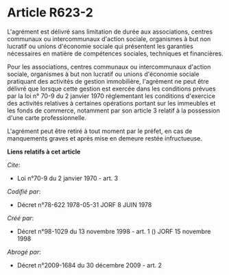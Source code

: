 # Article R623-2

L'agrément est délivré sans limitation de durée aux associations, centres communaux ou intercommunaux d'action sociale,
organismes à but non lucratif ou unions d'économie sociale qui présentent les garanties nécessaires en matière de compétences
sociales, techniques et financières.

Pour les associations, centres communaux ou intercommunaux d'action sociale, organismes à but non lucratif ou unions
d'économie sociale pratiquant des activités de gestion immobilière, l'agrément ne peut être délivré que lorsque cette gestion
est exercée dans les conditions prévues par la loi n° 70-9 du 2 janvier 1970 réglementant les conditions d'exercice des
activités relatives à certaines opérations portant sur les immeubles et les fonds de commerce, notamment par son article 3
relatif à la possession d'une carte professionnelle.

L'agrément peut être retiré à tout moment par le préfet, en cas de manquements graves et après mise en demeure restée
infructueuse.

**Liens relatifs à cet article**

_Cite_:

  - Loi n°70-9 du 2 janvier 1970 - art. 3

_Codifié par_:

  - Décret n°78-622 1978-05-31 JORF 8 JUIN 1978

_Créé par_:

  - Décret n°98-1029 du 13 novembre 1998 - art. 1 () JORF 15 novembre 1998

_Abrogé par_:

  - Décret n°2009-1684 du 30 décembre 2009 - art. 2
